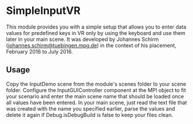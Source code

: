 # SimpleInputVR

This module provides you with a simple setup that allows you to enter data values for predefined keys in VR only by using the keyboard and use them later in your main scene.
It was developed by Johannes Schirm (johannes.schirm@tuebingen.mpg.de) in the context of his placement, February 2016 to July 2016.

## Usage

Copy the InputDemo scene from the module's scenes folder to your scene folder.
Configure the InputGUIController component at the MPI object to fit your scenario and enter the main scene name that should be loaded once all values have been entered.
In your main scene, just read the text file that was created with the name you specified earlier, parse the values and delete it again if Debug.isDebugBuild is false to keep your files clean.